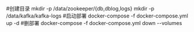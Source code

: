#创建目录
mkdir -p /data/zookeeper/{db,dblog,logs}
mkdir -p /data/kafka/kafka-logs
#启动部署
docker-compose -f docker-compose.yml up -d
#删部署
docker-compose -f docker-compose.yml down --volumes